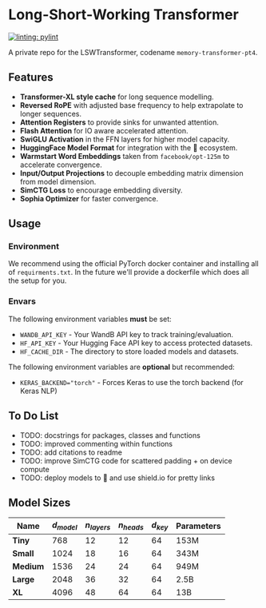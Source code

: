 # Long-Short-Working Transformer

[![linting: pylint](https://img.shields.io/badge/linting-pylint-yellowgreen)](https://github.com/pylint-dev/pylint)

A private repo for the LSWTransformer, codename `memory-transformer-pt4`.

## Features
- **Transformer-XL style cache** for long sequence modelling.
- **Reversed RoPE** with adjusted base frequency to help extrapolate to longer sequences.
- **Attention Registers** to provide sinks for unwanted attention.
- **Flash Attention** for IO aware accelerated attention.
- **SwiGLU Activation** in the FFN layers for higher model capacity.
- **HuggingFace Model Format** for integration with the 🤗 ecosystem.
- **Warmstart Word Embeddings** taken from `facebook/opt-125m` to accelerate convergence.
- **Input/Output Projections** to decouple embedding matrix dimension from model dimension.
- **SimCTG Loss** to encourage embedding diversity.
- **Sophia Optimizer** for faster convergence.

## Usage
### Environment
We recommend using the official PyTorch docker container and installing all of `requirments.txt`. In the future we'll provide a dockerfile which does all the setup for you.

### Envars
The following environment variables **must** be set:
- `WANDB_API_KEY` - Your WandB API key to track training/evaluation.
- `HF_API_KEY` - Your Hugging Face API key to access protected datasets.
- `HF_CACHE_DIR` - The directory to store loaded models and datasets.

The following environment variables are **optional** but recommended:
- `KERAS_BACKEND="torch"` - Forces Keras to use the torch backend (for Keras NLP)

## To Do List
- TODO: docstrings for packages, classes and functions
- TODO: improved commenting within functions
- TODO: add citations to readme
- TODO: improve SimCTG code for scattered padding + on device compute
- TODO: deploy models to 🤗 and use shield.io for pretty links

## Model Sizes
| Name | $d_{model}$ | $n_{layers}$ | $n_{heads}$ | $d_{key}$ | Parameters |
| ----------- | ----------- | ----------- | ----------- | ----------- | ----------- |
| **Tiny** 	| 768	| 12 | 12 | 64 | 153M |
| **Small** | 1024	| 18 | 16 | 64 | 343M |
| **Medium**| 1536	| 24 | 24 | 64 | 949M |
| **Large**	| 2048	| 36 | 32 | 64 | 2.5B |
| **XL**	| 4096	| 48 | 64 | 64 | 13B  |
